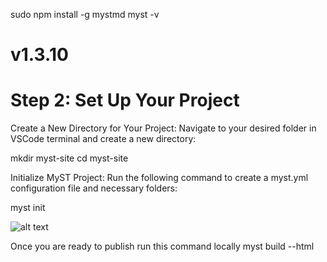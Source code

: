 sudo npm install -g mystmd
myst -v
# v1.3.10

# Step 2: Set Up Your Project
Create a New Directory for Your Project: Navigate to your desired folder in VSCode terminal and create a new directory:

mkdir myst-site
cd myst-site

Initialize MyST Project: Run the following command to create a myst.yml configuration file and necessary folders:

myst init

![alt text](image.png)


Once you are ready to publish run this command locally
myst build --html